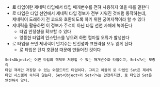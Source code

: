 * 로 타입이란 제네릭 타입에서 타입 매개변수를 전혀 사용하지 않을 때를 말한다
* 로 타입은 타입 선언에서 제네릭 타입 정보가 전부 지워진 것처럼 동작하는데,<br>
제네릭이 도래하기 전 코드와 호환되도록 하기 위한 궁여지책이라 할 수 있다
* 제네릭을 활용하면 이 정보가 주석이 아닌 타입 선언 자체에 녹아든다
  * 타입 안정성을 확보할 수 있다
  * 엉뚱한 타입의 인스턴스를 넣으려 하면 컴파일 오류가 발생한다
* 로 타입을 쓰면 제네릭이 안겨주는 안전성과 표현력을 모두 잃게 된다
  * 로 타입은 단지 호환성 때문에 만들어진 것이다
```
Set<Object>는 어떤 타입의 객체도 저장할 수 있는 매개변수화 타입이고, Set<?>는 모종의
타입 객체만 저장할 수 있는 와일드카드 타입이다. 그리고 이들의 로 타입인 Set은 제네릭
타입 시스템에 속하지 않는다. Set<Object>와 Set<?>는 안전하지만, 로 타입인 Set은
안전하지 않다.
```